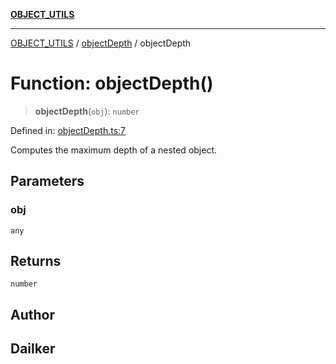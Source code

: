 [**OBJECT_UTILS**](../../README.md)

***

[OBJECT_UTILS](../../README.md) / [objectDepth](../README.md) / objectDepth

# Function: objectDepth()

> **objectDepth**(`obj`): `number`

Defined in: [objectDepth.ts:7](https://github.com/dailker/everyutil/blob/fb6c9c837496f567cf7883b581cd27d1c9507ebe/src/object/objectDepth.ts#L7)

Computes the maximum depth of a nested object.

## Parameters

### obj

`any`

## Returns

`number`

## Author

## Dailker
